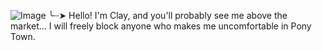 ![Image](https://github.com/user-attachments/assets/2e6d2de3-aac6-42fd-91f7-69e38f85592b)
╰┈➤ Hello! I'm Clay, and you'll probably see me above the market... I will freely block anyone who makes me uncomfortable in Pony Town.
